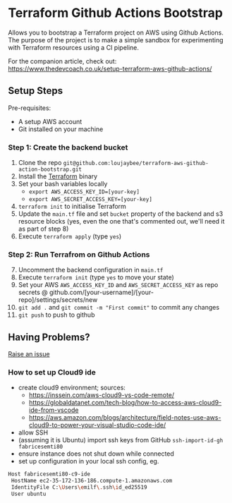 
# Terraform Github Actions Bootstrap

Allows you to bootstrap a Terraform project on AWS using Github Actions. The purpose of the project is to make a simple sandbox for experimenting with Terraform resources using a CI pipeline.

For the companion article, check out: https://www.thedevcoach.co.uk/setup-terraform-aws-github-actions/

## Setup Steps

Pre-requisites:
* A setup AWS account
* Git installed on your machine

### Step 1: Create the backend bucket

1. Clone the repo `git@github.com:loujaybee/terraform-aws-github-action-bootstrap.git`
2. Install the [Terraform](https://www.terraform.io/downloads.html) binary
3. Set your bash variables locally
    * `export AWS_ACCESS_KEY_ID=[your-key]`
    * `export AWS_SECRET_ACCESS_KEY=[your-key]`
4. `terraform init` to initialise Terraform
5. Update the `main.tf` file and set `bucket` property of the backend and s3 resource blocks (yes, even the one that's commented out, we'll need it as part of step 8)
6. Execute `terraform apply` (type `yes`)

### Step 2: Run Terrafrom on Github Actions

7. Uncomment the backend configuration in `main.tf`
8. Execute `terraform init` (type `yes` to move your state)
9. Set your AWS `AWS_ACCESS_KEY_ID` and `AWS_SECRET_ACCESS_KEY` as repo secrets @ github.com/[your-username]/[your-repo]/settings/secrets/new
10. `git add .` and `git commit -m "First commit"` to commit any changes
11. `git push` to push to github

## Having Problems?

[Raise an issue](https://github.com/loujaybee/terraform-aws-github-action-bootstrap/issues)


### How to set up Cloud9 ide

- create cloud9 environment; sources:
    - https://inssein.com/aws-cloud9-vs-code-remote/
    - https://globaldatanet.com/tech-blog/how-to-access-aws-cloud9-ide-from-vscode
    - https://aws.amazon.com/blogs/architecture/field-notes-use-aws-cloud9-to-power-your-visual-studio-code-ide/
- allow SSH
- (assuming it is Ubuntu) import ssh keys from GitHub `ssh-import-id-gh fabricesemti80`
- ensure instance does not shut down while connected
- set up configuration in your local ssh config, eg.

```sh
Host fabricesemti80-c9-ide
 HostName ec2-35-172-136-186.compute-1.amazonaws.com
 IdentityFile C:\Users\emilf\.ssh\id_ed25519
 User ubuntu
 ```
